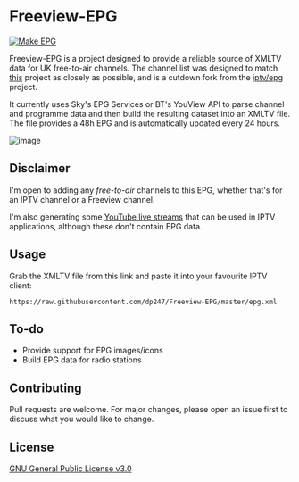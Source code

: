 # Freeview-EPG
[![Make EPG](https://github.com/dp247/Freeview-EPG/actions/workflows/actions.yml/badge.svg?branch=master)](https://github.com/dp247/Freeview-EPG/actions/workflows/actions.yml)

Freeview-EPG is a project designed to provide a reliable source of XMLTV data for UK free-to-air channels. The channel list was designed to match [this](https://github.com/ExperiencersInternational/tvsetup) project as closely as possible, and is a cutdown fork from the [iptv/epg](https://github.com/iptv-org/epg) project. 

It currently uses Sky's EPG Services or BT's YouView API to parse channel and programme data and then build the resulting dataset into an XMLTV file. The file provides a 48h EPG and is automatically updated every 24 hours.

![image](https://user-images.githubusercontent.com/9065463/232475526-1ea36b57-df01-4a95-afe2-dfbd3116052f.png)

## Disclaimer
I'm open to adding any *free-to-air* channels to this EPG, whether that's for an IPTV channel or a Freeview channel.

I'm also generating some [YouTube live streams](https://github.com/dp247/YouTubeToM3U8) that can be used in IPTV applications, although these don't contain EPG data.


## Usage
Grab the XMLTV file from this link and paste it into your favourite IPTV client:
```
https://raw.githubusercontent.com/dp247/Freeview-EPG/master/epg.xml
```

## To-do
- Provide support for EPG images/icons
- Build EPG data for radio stations

## Contributing
Pull requests are welcome. For major changes, please open an issue first
to discuss what you would like to change.

## License
[GNU General Public License v3.0](https://github.com/dp247/Freeview-EPG/blob/master/LICENSE)
